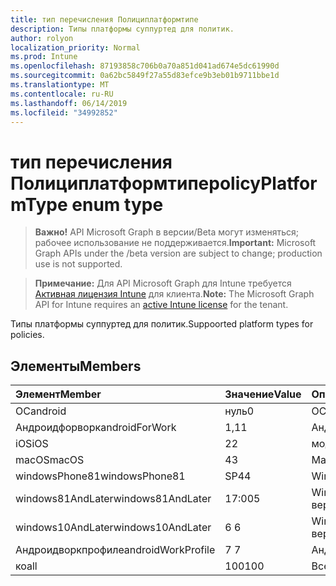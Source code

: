 ```yaml
---
title: тип перечисления Полициплатформтипе
description: Типы платформы суппуртед для политик.
author: rolyon
localization_priority: Normal
ms.prod: Intune
ms.openlocfilehash: 87193858c706b0a70a851d041ad674e5dc61990d
ms.sourcegitcommit: 0a62bc5849f27a55d83efce9b3eb01b9711bbe1d
ms.translationtype: MT
ms.contentlocale: ru-RU
ms.lasthandoff: 06/14/2019
ms.locfileid: "34992852"
---
```

# <a name="policyplatformtype-enum-type"></a><span data-ttu-id="ff451-103">тип перечисления Полициплатформтипе</span><span class="sxs-lookup"><span data-stu-id="ff451-103">policyPlatformType enum type</span></span>

> <span data-ttu-id="ff451-104">**Важно!** API Microsoft Graph в версии/Beta могут изменяться; рабочее использование не поддерживается.</span><span class="sxs-lookup"><span data-stu-id="ff451-104">**Important:** Microsoft Graph APIs under the /beta version are subject to change; production use is not supported.</span></span>

> <span data-ttu-id="ff451-105">**Примечание:** Для API Microsoft Graph для Intune требуется [Активная лицензия Intune](https://go.microsoft.com/fwlink/?linkid=839381) для клиента.</span><span class="sxs-lookup"><span data-stu-id="ff451-105">**Note:** The Microsoft Graph API for Intune requires an [active Intune license](https://go.microsoft.com/fwlink/?linkid=839381) for the tenant.</span></span>

<span data-ttu-id="ff451-106">Типы платформы суппуртед для политик.</span><span class="sxs-lookup"><span data-stu-id="ff451-106">Suppoorted platform types for policies.</span></span>

## <a name="members"></a><span data-ttu-id="ff451-107">Элементы</span><span class="sxs-lookup"><span data-stu-id="ff451-107">Members</span></span>
|<span data-ttu-id="ff451-108">Элемент</span><span class="sxs-lookup"><span data-stu-id="ff451-108">Member</span></span>|<span data-ttu-id="ff451-109">Значение</span><span class="sxs-lookup"><span data-stu-id="ff451-109">Value</span></span>|<span data-ttu-id="ff451-110">Описание</span><span class="sxs-lookup"><span data-stu-id="ff451-110">Description</span></span>|
|:---|:---|:---|
|<span data-ttu-id="ff451-111">ОС</span><span class="sxs-lookup"><span data-stu-id="ff451-111">android</span></span>|<span data-ttu-id="ff451-112">нуль</span><span class="sxs-lookup"><span data-stu-id="ff451-112">0</span></span>|<span data-ttu-id="ff451-113">ОС.</span><span class="sxs-lookup"><span data-stu-id="ff451-113">Android.</span></span>|
|<span data-ttu-id="ff451-114">Андроидфорворк</span><span class="sxs-lookup"><span data-stu-id="ff451-114">androidForWork</span></span>|<span data-ttu-id="ff451-115">1,1</span><span class="sxs-lookup"><span data-stu-id="ff451-115">1</span></span>|<span data-ttu-id="ff451-116">Андроидфорворк.</span><span class="sxs-lookup"><span data-stu-id="ff451-116">AndroidForWork.</span></span>|
|<span data-ttu-id="ff451-117">iOS</span><span class="sxs-lookup"><span data-stu-id="ff451-117">iOS</span></span>|<span data-ttu-id="ff451-118">2</span><span class="sxs-lookup"><span data-stu-id="ff451-118">2</span></span>|<span data-ttu-id="ff451-119">модуле.</span><span class="sxs-lookup"><span data-stu-id="ff451-119">iOS.</span></span>|
|<span data-ttu-id="ff451-120">macOS</span><span class="sxs-lookup"><span data-stu-id="ff451-120">macOS</span></span>|<span data-ttu-id="ff451-121">4</span><span class="sxs-lookup"><span data-stu-id="ff451-121">3</span></span>|<span data-ttu-id="ff451-122">MacOS.</span><span class="sxs-lookup"><span data-stu-id="ff451-122">MacOS.</span></span>|
|<span data-ttu-id="ff451-123">windowsPhone81</span><span class="sxs-lookup"><span data-stu-id="ff451-123">windowsPhone81</span></span>|<span data-ttu-id="ff451-124">SP4</span><span class="sxs-lookup"><span data-stu-id="ff451-124">4</span></span>|<span data-ttu-id="ff451-125">WindowsPhone 8,1.</span><span class="sxs-lookup"><span data-stu-id="ff451-125">WindowsPhone 8.1.</span></span>|
|<span data-ttu-id="ff451-126">windows81AndLater</span><span class="sxs-lookup"><span data-stu-id="ff451-126">windows81AndLater</span></span>|<span data-ttu-id="ff451-127">17:00</span><span class="sxs-lookup"><span data-stu-id="ff451-127">5</span></span>|<span data-ttu-id="ff451-128">Windows 8,1 и более поздние версии</span><span class="sxs-lookup"><span data-stu-id="ff451-128">Windows 8.1 and later</span></span>|
|<span data-ttu-id="ff451-129">windows10AndLater</span><span class="sxs-lookup"><span data-stu-id="ff451-129">windows10AndLater</span></span>|<span data-ttu-id="ff451-130">6 </span><span class="sxs-lookup"><span data-stu-id="ff451-130">6</span></span>|<span data-ttu-id="ff451-131">Windows 10 и более поздних версий.</span><span class="sxs-lookup"><span data-stu-id="ff451-131">Windows 10 and later.</span></span>|
|<span data-ttu-id="ff451-132">Андроидворкпрофиле</span><span class="sxs-lookup"><span data-stu-id="ff451-132">androidWorkProfile</span></span>|<span data-ttu-id="ff451-133">7 </span><span class="sxs-lookup"><span data-stu-id="ff451-133">7</span></span>|<span data-ttu-id="ff451-134">Андроидворкпрофиле.</span><span class="sxs-lookup"><span data-stu-id="ff451-134">AndroidWorkProfile.</span></span>|
|<span data-ttu-id="ff451-135">ко</span><span class="sxs-lookup"><span data-stu-id="ff451-135">all</span></span>|<span data-ttu-id="ff451-136">100</span><span class="sxs-lookup"><span data-stu-id="ff451-136">100</span></span>|<span data-ttu-id="ff451-137">Все платформы.</span><span class="sxs-lookup"><span data-stu-id="ff451-137">All platforms.</span></span>|





